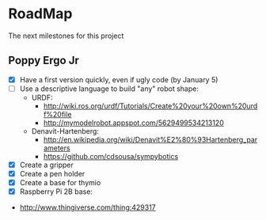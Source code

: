 # RoadMap

The next milestones for this project

## Poppy Ergo Jr

* [x] Have a first version quickly, even if ugly code (by January 5)
* [ ] Use a descriptive language to build "any" robot shape:
  - URDF:
    - http://wiki.ros.org/urdf/Tutorials/Create%20your%20own%20urdf%20file
    - http://mymodelrobot.appspot.com/5629499534213120
  - Denavit-Hartenberg:
    - http://en.wikipedia.org/wiki/Denavit%E2%80%93Hartenberg_parameters
    - https://github.com/cdsousa/sympybotics
* [x] Create a gripper
* [x] Create a pen holder
* [x] Create a base for thymio
* [x] Raspberry Pi 2B base:
- http://www.thingiverse.com/thing:429317
